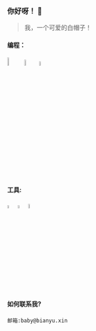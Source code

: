### 你好呀！ 👋
> 我，一个可爱的白帽子！
#### 编程：
<p>
  <img src="https://bianyu-tuchuang.oss-cn-shenzhen.aliyuncs.com/Python3-BianYu.png" alt="Python3" width="7%" />
  <img src="https://bianyu-tuchuang.oss-cn-shenzhen.aliyuncs.com/HTML5-BianYu.png" alt="HTML5" width="6%" />
  <img src="https://bianyu-tuchuang.oss-cn-shenzhen.aliyuncs.com/CSS3-BianYu.png" alt="CSS3" width="5%" />
</p>

#### 工具:
<p>
  <img src="https://bianyu-tuchuang.oss-cn-shenzhen.aliyuncs.com/KaLi-BianYu.png" alt="KaLi" width="4%" />
  <img src="https://bianyu-tuchuang.oss-cn-shenzhen.aliyuncs.com/KaFei-BianYu.png" alt="咖啡" width="4%" />
  <img src="https://bianyu-tuchuang.oss-cn-shenzhen.aliyuncs.com/BaiDu-BianYu.png" alt="BaiDu" width="5.1%" />
</p>

#### 如何联系我?
```邮箱:baby@bianyu.xin```
<!--
**Bian-Xin-Yu/Bian-Xin-Yu** is a ✨ _special_ ✨ repository because its `README.md` (this file) appears on your GitHub profile.

Here are some ideas to get you started:

- 🔭 I’m currently working on ...
- 🌱 I’m currently learning ...
- 👯 I’m looking to collaborate on ...
- 🤔 I’m looking for help with ...
- 💬 Ask me about ...
- 📫 How to reach me: ...
- 😄 Pronouns: ...
- ⚡ Fun fact: ...
-->
